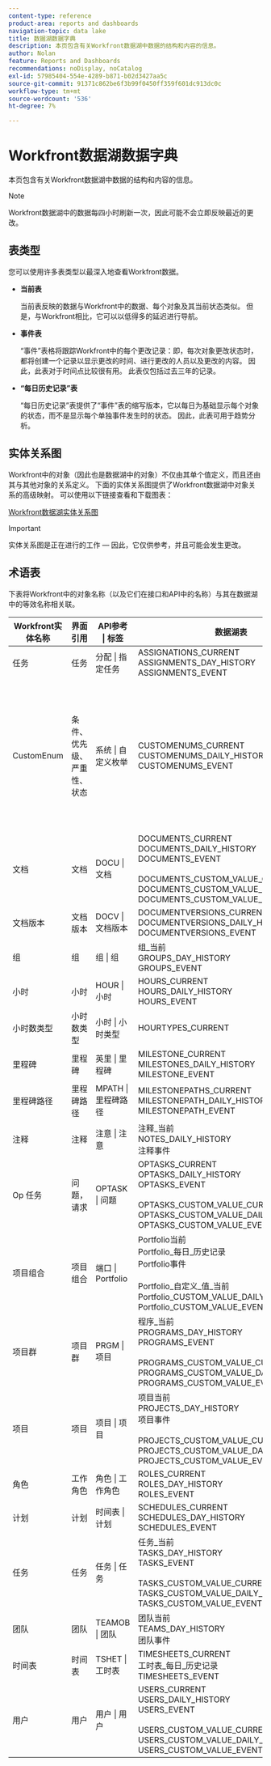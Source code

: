 ```yaml
---
content-type: reference
product-area: reports and dashboards
navigation-topic: data lake
title: 数据湖数据字典
description: 本页包含有关Workfront数据湖中数据的结构和内容的信息。
author: Nolan
feature: Reports and Dashboards
recommendations: noDisplay, noCatalog
exl-id: 57985404-554e-4289-b871-b02d3427aa5c
source-git-commit: 91371c862be6f3b99f0450ff359f601dc913dc0c
workflow-type: tm+mt
source-wordcount: '536'
ht-degree: 7%

---
```


# Workfront数据湖数据字典

本页包含有关Workfront数据湖中数据的结构和内容的信息。

>[!NOTE]
>
>Workfront数据湖中的数据每四小时刷新一次，因此可能不会立即反映最近的更改。

## 表类型

您可以使用许多表类型以最深入地查看Workfront数据。

* **当前表**

  当前表反映的数据与Workfront中的数据、每个对象及其当前状态类似。 但是，与Workfront相比，它可以以低得多的延迟进行导航。

* **事件表**

  “事件”表格将跟踪Workfront中的每个更改记录：即，每次对象更改状态时，都将创建一个记录以显示更改的时间、进行更改的人员以及更改的内容。 因此，此表对于时间点比较很有用。 此表仅包括过去三年的记录。

* **“每日历史记录”表**

  “每日历史记录”表提供了“事件”表的缩写版本，它以每日为基础显示每个对象的状态，而不是显示每个单独事件发生时的状态。 因此，此表可用于趋势分析。

<!-- Custom table -->

## 实体关系图

Workfront中的对象（因此也是数据湖中的对象）不仅由其单个值定义，而且还由其与其他对象的关系定义。 下面的实体关系图提供了Workfront数据湖中对象关系的高级映射。 可以使用以下链接查看和下载图表：

[Workfront数据湖实体关系图](/help/quicksilver/reports-and-dashboards/data-lake/assets/Workfront-data-lake_entity-relationship-diagram.pdf)

>[!IMPORTANT]
>
>实体关系图是正在进行的工作 — 因此，它仅供参考，并且可能会发生更改。

## 术语表

下表将Workfront中的对象名称（以及它们在接口和API中的名称）与其在数据湖中的等效名称相关联。

<table>
<thead>
  <tr>
    <th>Workfront实体名称</th>
    <th>界面引用</th>
    <th>API参考 | 标签</th>
    <th>数据湖表</th>
    <th>注释</th>
  </tr>
</thead>
<tbody>
  <tr>
    <td>任务</td>
    <td>任务</td>
    <td>分配 | 指定任务</td>
    <td>ASSIGNATIONS_CURRENT<br>ASSIGNMENTS_DAY_HISTORY<br>ASSIGNMENTS_EVENT</td>
    <td></td>
  </tr>
  <tr>
    <td>CustomEnum</td>
    <td>条件、优先级、严重性、状态</td>
    <td>系统 | 自定义枚举</td>
    <td>CUSTOMENUMS_CURRENT<br>CUSTOMENUMS_DAILY_HISTORY<br>CUSTOMENUMS_EVENT</td>
    <td>记录类型通过“enumClass”属性标识。 以下是预期类型：<br>CONDITION_OPTASK<br>CONDITION_PROJ<br>CONDITION_TASK<br>PRIORITY_OPTASK<br>PRIORITY_PROJ<br>PRIORITY_TASK<br>SEVERITY_OPTASK<br>STATUS_OPTASK<br>STATUS_PROJ<br>STATUS_TASK</td>
  </tr>
  <tr>
    <td>文档</td>
    <td>文档</td>
    <td>DOCU | 文档</td>
    <td>DOCUMENTS_CURRENT<br>DOCUMENTS_DAILY_HISTORY<br>DOCUMENTS_EVENT<br><br>DOCUMENTS_CUSTOM_VALUE_CURRENT<br>DOCUMENTS_CUSTOM_VALUE_DAILY_HISTORY<br>DOCUMENTS_CUSTOM_VALUE_EVENT</td>
    <td></td>
  </tr>
  <tr>
    <td>文档版本</td>
    <td>文档版本</td>
    <td>DOCV | 文档版本</td>
    <td>DOCUMENTVERSIONS_CURRENT<br>DOCUMENTVERSIONS_DAILY_HISTORY<br>DOCUMENTVERSIONS_EVENT</td>
    <td></td>
  </tr>
  <tr>
    <td>组</td>
    <td>组</td>
    <td>组 | 组</td>
    <td>组_当前<br>GROUPS_DAY_HISTORY<br>GROUPS_EVENT</td>
    <td></td>
  </tr>
  <tr>
    <td>小时</td>
    <td>小时</td>
    <td>HOUR | 小时</td>
    <td>HOURS_CURRENT<br>HOURS_DAILY_HISTORY<br>HOURS_EVENT</td>
    <td></td>
  </tr>
  <tr>
    <td>小时数类型</td>
    <td>小时数类型</td>
    <td>小时 | 小时类型</td>
    <td>HOURTYPES_CURRENT</td>
    <td></td>
  </tr>
  <tr>
    <td>里程碑</td>
    <td>里程碑</td>
    <td>英里 | 里程碑</td>
    <td>MILESTONE_CURRENT<br>MILESTONES_DAILY_HISTORY<br>MILESTONE_EVENT</td>
    <td></td>
  </tr>
  <tr>
    <td>里程碑路径</td>
    <td>里程碑路径</td>
    <td>MPATH | 里程碑路径</td>
    <td>MILESTONEPATHS_CURRENT<br>MILESTONEPATH_DAILY_HISTORY<br>MILESTONEPATH_EVENT</td>
    <td></td>
  </tr>
  <tr>
    <td>注释</td>
    <td>注释</td>
    <td>注意 | 注意</td>
    <td>注释_当前<br>NOTES_DAILY_HISTORY<br>注释事件</td>
    <td></td>
  </tr>
  <tr>
    <td>Op 任务</td>
    <td>问题，请求</td>
    <td>OPTASK | 问题</td>
    <td>OPTASKS_CURRENT<br>OPTASKS_DAILY_HISTORY<br>OPTASKS_EVENT<br><br>OPTASKS_CUSTOM_VALUE_CURRENT<br>OPTASKS_CUSTOM_VALUE_DAILY_HISTORY<br>OPTASKS_CUSTOM_VALUE_EVENT</td>
    <td></td>
  </tr>
  <tr>
    <td>项目组合</td>
    <td>项目组合</td>
    <td>端口 | Portfolio</td>
    <td>Portfolio当前<br>Portfolio_每日_历史记录<br>Portfolio事件<br><br>Portfolio_自定义_值_当前<br>Portfolio_CUSTOM_VALUE_DAILY_HISTORY<br>Portfolio_CUSTOM_VALUE_EVENT</td>
    <td></td>
  </tr>
  <tr>
    <td>项目群</td>
    <td>项目群</td>
    <td>PRGM | 项目</td>
    <td>程序_当前<br>PROGRAMS_DAY_HISTORY<br>PROGRAMS_EVENT<br><br>PROGRAMS_CUSTOM_VALUE_CURRENT<br>PROGRAMS_CUSTOM_VALUE_DAILY_HISTORY<br>PROGRAMS_CUSTOM_VALUE_EVENT</td>
    <td></td>
  </tr>
  <tr>
    <td>项目</td>
    <td>项目</td>
    <td>项目 | 项目</td>
    <td>项目当前<br>PROJECTS_DAY_HISTORY<br>项目事件<br><br>PROJECTS_CUSTOM_VALUE_CURRENT<br>PROJECTS_CUSTOM_VALUE_DAILY_HISTORY<br>PROJECTS_CUSTOM_VALUE_EVENT</td>
    <td></td>
  </tr>
  <tr>
    <td>角色</td>
    <td>工作角色</td>
    <td>角色 | 工作角色</td>
    <td>ROLES_CURRENT<br>ROLES_DAY_HISTORY<br>ROLES_EVENT</td>
    <td></td>
  </tr>
  <tr>
    <td>计划</td>
    <td>计划</td>
    <td>时间表 | 计划</td>
    <td>SCHEDULES_CURRENT<br>SCHEDULES_DAY_HISTORY<br>SCHEDULES_EVENT</td>
    <td></td>
  </tr>
  <tr>
    <td>任务</td>
    <td>任务</td>
    <td>任务 | 任务</td>
    <td>任务_当前<br>TASKS_DAY_HISTORY<br>TASKS_EVENT<br><br>TASKS_CUSTOM_VALUE_CURRENT<br>TASKS_CUSTOM_VALUE_DAILY_HISTORY<br>TASKS_CUSTOM_VALUE_EVENT</td>
    <td></td>
  </tr>
  <tr>
    <td>团队</td>
    <td>团队</td>
    <td>TEAMOB | 团队</td>
    <td>团队当前<br>TEAMS_DAY_HISTORY<br>团队事件</td>
    <td></td>
  </tr>
  <tr>
    <td>时间表</td>
    <td>时间表</td>
    <td>TSHET | 工时表</td>
    <td>TIMESHEETS_CURRENT<br>工时表_每日_历史记录<br>TIMESHEETS_EVENT</td>
    <td></td>
  </tr>
  <tr>
    <td>用户</td>
    <td>用户</td>
    <td>用户 | 用户</td>
    <td>USERS_CURRENT<br>USERS_DAILY_HISTORY<br>USERS_EVENT<br><br>USERS_CUSTOM_VALUE_CURRENT<br>USERS_CUSTOM_VALUE_DAILY_HISTORY<br>USERS_CUSTOM_VALUE_EVENT</td>
    <td></td>
  </tr>
</tbody>
</table>
